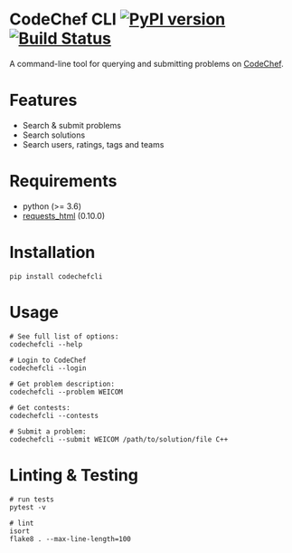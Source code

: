 # CodeChef CLI [![PyPI version](https://badge.fury.io/py/codechefcli.svg)](https://badge.fury.io/py/codechefcli) [![Build Status](https://travis-ci.org/sk364/codechef-cli.svg?branch=master)](https://travis-ci.org/sk364/codechef-cli)

A command-line tool for querying and submitting problems on [CodeChef](https://www.codechef.com/).

# Features
* Search & submit problems
* Search solutions
* Search users, ratings, tags and teams

# Requirements
* python (>= 3.6)
* [requests_html](https://github.com/psf/requests-html/) (0.10.0)

# Installation
```
pip install codechefcli
```

# Usage

```
# See full list of options:
codechefcli --help

# Login to CodeChef
codechefcli --login

# Get problem description:
codechefcli --problem WEICOM

# Get contests:
codechefcli --contests

# Submit a problem:
codechefcli --submit WEICOM /path/to/solution/file C++
```

# Linting & Testing

```
# run tests
pytest -v

# lint
isort
flake8 . --max-line-length=100
```
